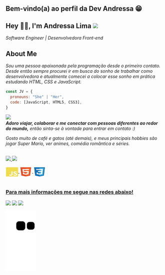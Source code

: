 ## Bem-vindo(a) ao perfil da Dev Andressa 😁
<h2> Hey 👋🏻, I'm Andressa Lima <img src="https://katalinszilardhungarianspecializedtranslations.files.wordpress.com/2018/05/tumblr_o2a9wxkfxi1r6l65eo1_1280.gif" width="50"></h2>
<p><em>Software Engineer | Desenvolvedora Front-end</em></p>

## About Me
<em>Sou uma pessoa apaixonada pela programação desde o primeiro contato. Desde então sempre procurei ir em busca do sonho de trabalhar como desenvolvedora e atualmente comecei a colocar esse sonho em prática estudando HTML, CSS e JavaScript. </em><br/>

```javascript
const JV = {
  pronouns: "She" | "Her",
  code: [JavaScript, HTML5, CSS3],
}
```
<img src="https://cdn.dribbble.com/users/140720/screenshots/4523961/google_community_friends_dribbble_800x600.gif" width="100"> <br/> <em><b>Adoro viajar, colaborar e me conectar com pessoas diferentes ao redor do mundo,</b> então sinta-se à vontade para entrar em contato :)</em>

<p><em>Gosto muito de café e gatos (até demais), e meus principais hobbies são jogar Super Mario, ver animes, comédia romântica e séries.</em></p><br/>

 <div>
   <a href="https://github.com/andressa-l">
   <img height="180em" src="https://github-readme-stats.vercel.app/api?username=andressa-l&show_icons=true&theme=tokyonight&include_all_commits=true&count_private=true"/>
   <img height="180em" src="https://github-readme-stats.vercel.app/api/top-langs/?username=andressa-l&layout=compact&langs_count=6&theme=tokyonight"/>

</div>
<div style="display: inline_block"><br>
  <img align="center" alt="Js" height="30" width="40" src="https://raw.githubusercontent.com/devicons/devicon/master/icons/javascript/javascript-plain.svg ">
  <img align="center" alt="HTML" height="30" width="40" src="https://raw.githubusercontent.com/devicons/devicon/master/icons/html5/html5-original.svg ">
  <img align="center" alt="CSS" height="30" width="40" src="https://raw.githubusercontent.com/devicons/devicon/master/icons/css3/css3-original.svg ">
</div>
 
 <br>
 
  ### Para mais informações me segue nas redes abaixo!
 
<div>
  <a href = "https://instagram.com/andressa_alima_/" target="_blank"><img src="https://img.shields.io/badge/-Instagram-%23E4405F?style=for-the-badge&logo=instagram&logoColor=white" target="_blank"></a>
  <a href = "mailto:gregorio.andressa.lima@gmail.com"><img src="https://img.shields.io/badge/-Gmail-%23333?style=for-the-badge&logo=gmail&logoColor=white" target="_blank"></a>
  <a href = "https://www.linkedin.com/in/andressa-lima-b18988253" target="_blank"><img src="https://img.shields.io/badge/-LinkedIn-%230077B5?style=for-the-badge&logo=linkedin&logoColor=white" target="_blank"></a>
 
 ![Snake animation](https://github.com/andressa-l/andressa-l/blob/output/github-contribution-grid-snake.svg)
</div>
